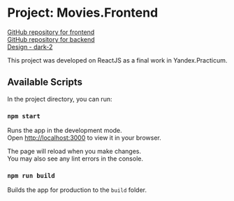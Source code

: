 # Project: Movies.Frontend

[GitHub repository for frontend](https://github.com/TashaSlon/movies-explorer-frontend) \
[GitHub repository for backend](https://github.com/TashaSlon/movies-explorer-api) \
[Design - dark-2](https://www.figma.com/file/6FMWkB94wE7KTkcCgUXtnC/light-1?type=design&node-id=1-7266&mode=dev)

This project was developed on ReactJS as a final work in Yandex.Practicum.

## Available Scripts

In the project directory, you can run:

### `npm start`

Runs the app in the development mode.\
Open [http://localhost:3000](http://localhost:3000) to view it in your browser.

The page will reload when you make changes.\
You may also see any lint errors in the console.

### `npm run build`

Builds the app for production to the `build` folder.


